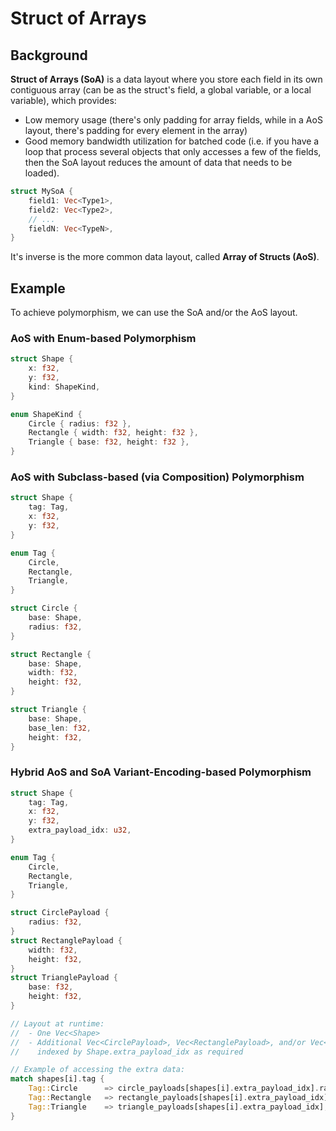 # Struct of Arrays

## Background

**Struct of Arrays (SoA)** is a data layout where you store each field in its own contiguous array (can be as the struct's field, a global variable, or a local variable), which provides:
- Low memory usage (there's only padding for array fields, while in a AoS layout, there's padding for every element in the array)
- Good memory bandwidth utilization for batched code (i.e. if you have a loop that process several objects that only accesses a few of the fields, then the SoA layout reduces the amount of data that needs to be loaded).

```rust
struct MySoA {
    field1: Vec<Type1>,
    field2: Vec<Type2>,
    // ...
    fieldN: Vec<TypeN>,
}
```

It's inverse is the more common data layout, called **Array of Structs (AoS)**.

## Example

To achieve polymorphism, we can use the SoA and/or the AoS layout.

### AoS with Enum-based Polymorphism

```rust
struct Shape {
    x: f32,
    y: f32,
    kind: ShapeKind,
}

enum ShapeKind {
    Circle { radius: f32 },
    Rectangle { width: f32, height: f32 },
    Triangle { base: f32, height: f32 },
}
```

### AoS with Subclass-based (via Composition) Polymorphism

```rust
struct Shape {
    tag: Tag,
    x: f32,
    y: f32,
}

enum Tag {
    Circle,
    Rectangle,
    Triangle,
}

struct Circle {
    base: Shape,
    radius: f32,
}

struct Rectangle {
    base: Shape,
    width: f32,
    height: f32,
}

struct Triangle {
    base: Shape,
    base_len: f32,
    height: f32,
}
```

### Hybrid AoS and SoA Variant-Encoding-based Polymorphism

```rust
struct Shape {
    tag: Tag,
    x: f32,
    y: f32,
    extra_payload_idx: u32,
}

enum Tag {
    Circle,
    Rectangle,
    Triangle,
}

struct CirclePayload {
    radius: f32,
}
struct RectanglePayload {
    width: f32,
    height: f32,
}
struct TrianglePayload {
    base: f32,
    height: f32,
}

// Layout at runtime:
//  - One Vec<Shape>
//  - Additional Vec<CirclePayload>, Vec<RectanglePayload>, and/or Vec<TrianglePayload>
//    indexed by Shape.extra_payload_idx as required

// Example of accessing the extra data:
match shapes[i].tag {
    Tag::Circle      => circle_payloads[shapes[i].extra_payload_idx].radius,
    Tag::Rectangle   => rectangle_payloads[shapes[i].extra_payload_idx],
    Tag::Triangle    => triangle_payloads[shapes[i].extra_payload_idx],
}
```
